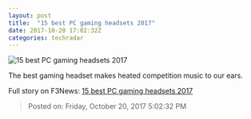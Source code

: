 ```yaml
---
layout: post
title:  "15 best PC gaming headsets 2017"
date: 2017-10-20 17:02:32Z
categories: techradar
---
```


![15 best PC gaming headsets 2017](http://cdn.mos.cms.futurecdn.net/mDD53PbHRt2NsVKjCCxW37-1200-80.jpg)

The best gaming headset makes heated competition music to our ears.


Full story on F3News: [15 best PC gaming headsets 2017](http://www.f3nws.com/n/radm3B)

> Posted on: Friday, October 20, 2017 5:02:32 PM
